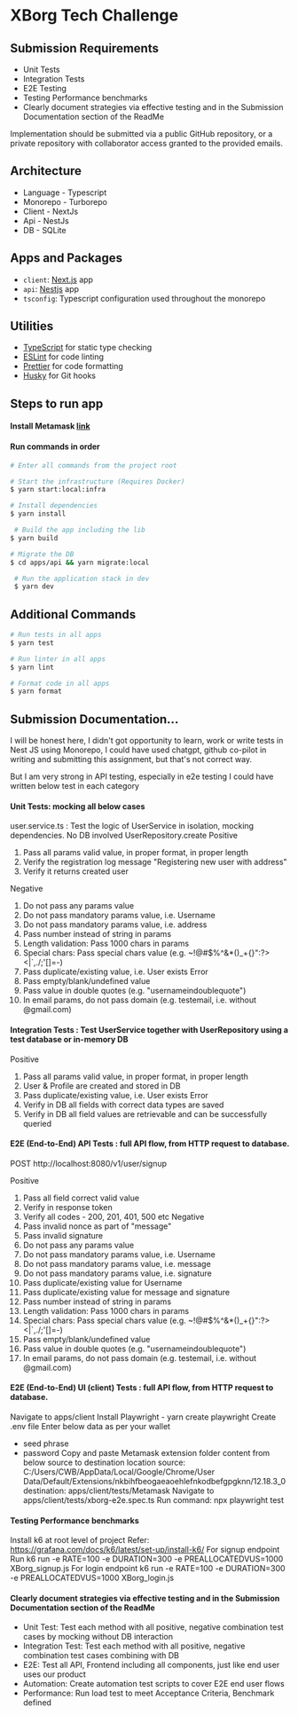 # XBorg Tech Challenge

## Submission Requirements

- Unit Tests
- Integration Tests
- E2E Testing
- Testing Performance benchmarks
- Clearly document strategies via effective testing and in the Submission Documentation section of the ReadMe

Implementation should be submitted via a public GitHub repository, or a private repository with collaborator access granted to the provided emails.

## Architecture

- Language - Typescript
- Monorepo - Turborepo
- Client - NextJs
- Api - NestJs
- DB - SQLite

## Apps and Packages

- `client`: [Next.js](https://nextjs.org/) app
- `api`: [Nestjs](https://nestjs.com) app
- `tsconfig`: Typescript configuration used throughout the monorepo

## Utilities

- [TypeScript](https://www.typescriptlang.org/) for static type checking
- [ESLint](https://eslint.org/) for code linting
- [Prettier](https://prettier.io) for code formatting
- [Husky](https://typicode.github.io/husky/) for Git hooks

## Steps to run app

#### Install Metamask [link](https://chromewebstore.google.com/detail/nkbihfbeogaeaoehlefnkodbefgpgknn?utm_source=item-share-cb)

#### Run commands in order

```bash
# Enter all commands from the project root

# Start the infrastructure (Requires Docker)
$ yarn start:local:infra

# Install dependencies
$ yarn install

 # Build the app including the lib
$ yarn build

# Migrate the DB
$ cd apps/api && yarn migrate:local

 # Run the application stack in dev
 $ yarn dev
```

## Additional Commands

```bash
# Run tests in all apps
$ yarn test

# Run linter in all apps
$ yarn lint

# Format code in all apps
$ yarn format

```

## Submission Documentation...

I will be honest here, I didn't got opportunity to learn, work or write tests in Nest JS using Monorepo,
I could have used chatgpt, github co-pilot in writing and submitting this assignment, but that's not correct way.

But I am very strong in API testing, especially in e2e testing
I could have written below test in each category

#### Unit Tests: mocking all below cases

user.service.ts : Test the logic of UserService in isolation, mocking dependencies. No DB involved
UserRepository.create
Positive

1. Pass all params valid value, in proper format, in proper length
2. Verify the registration log message "Registering new user with address"
3. Verify it returns created user

Negative

1. Do not pass any params value
2. Do not pass mandatory params value, i.e. Username
3. Do not pass mandatory params value, i.e. address
4. Pass number instead of string in params
5. Length validation: Pass 1000 chars in params
6. Special chars: Pass special chars value (e.g. ~!@#$%^&\*()\_+{}":?><|`,./;'[]\=-)
7. Pass duplicate/existing value, i.e. User exists Error
8. Pass empty/blank/undefined value
9. Pass value in double quotes (e.g. "usernameindoublequote")
10. In email params, do not pass domain (e.g. testemail, i.e. without @gmail.com)

#### Integration Tests : Test UserService together with UserRepository using a test database or in-memory DB

Positive

1. Pass all params valid value, in proper format, in proper length
2. User & Profile are created and stored in DB
3. Pass duplicate/existing value, i.e. User exists Error
4. Verify in DB all fields with correct data types are saved
5. Verify in DB all field values are retrievable and can be successfully queried

#### E2E (End-to-End) API Tests : full API flow, from HTTP request to database.

POST http://localhost:8080/v1/user/signup

Positive

1. Pass all field correct valid value
2. Verify in response token
3. Verify all codes - 200, 201, 401, 500 etc
   Negative
4. Pass invalid nonce as part of "message"
5. Pass invalid signature
6. Do not pass any params value
7. Do not pass mandatory params value, i.e. Username
8. Do not pass mandatory params value, i.e. message
9. Do not pass mandatory params value, i.e. signature
10. Pass duplicate/existing value for Username
11. Pass duplicate/existing value for message and signature
12. Pass number instead of string in params
13. Length validation: Pass 1000 chars in params
14. Special chars: Pass special chars value (e.g. ~!@#$%^&\*()\_+{}":?><|`,./;'[]\=-)
15. Pass empty/blank/undefined value
16. Pass value in double quotes (e.g. "usernameindoublequote")
17. In email params, do not pass domain (e.g. testemail, i.e. without @gmail.com)

#### E2E (End-to-End) UI (client) Tests : full API flow, from HTTP request to database.

Navigate to apps/client
Install Playwright - yarn create playwright
Create .env file
Enter below data as per your wallet

- seed phrase
- password
  Copy and paste Metamask extension folder content from below source to destination location
  source: C:/Users/CWB/AppData/Local/Google/Chrome/User Data/Default/Extensions/nkbihfbeogaeaoehlefnkodbefgpgknn/12.18.3_0
  destination: apps/client/tests/Metamask
  Navigate to apps/client/tests/xborg-e2e.spec.ts
  Run command: npx playwright test

#### Testing Performance benchmarks

Install k6 at root level of project
Refer: https://grafana.com/docs/k6/latest/set-up/install-k6/
For signup endpoint
Run k6 run -e RATE=100 -e DURATION=300 -e PREALLOCATEDVUS=1000 XBorg_signup.js
For login endpoint
k6 run -e RATE=100 -e DURATION=300 -e PREALLOCATEDVUS=1000 XBorg_login.js

#### Clearly document strategies via effective testing and in the Submission Documentation section of the ReadMe

- Unit Test: Test each method with all positive, negative combination test cases by mocking without DB interaction
- Integration Test: Test each method with all positive, negative combination test cases combining with DB
- E2E: Test all API, Frontend including all components, just like end user uses our product
- Automation: Create automation test scripts to cover E2E end user flows
- Performance: Run load test to meet Acceptance Criteria, Benchmark defined
